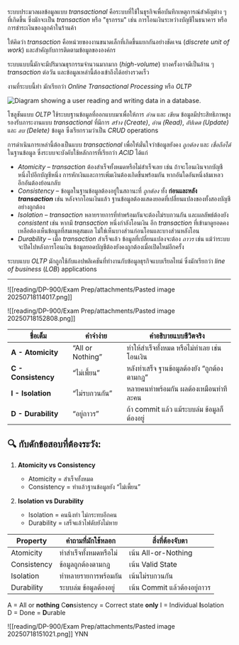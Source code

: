 ระบบประมวลผลข้อมูลแบบ _transactional_ คือระบบที่ใช้ในธุรกิจเพื่อบันทึกเหตุการณ์สำคัญต่าง ๆ ที่เกิดขึ้น ซึ่งมักจะเป็น _transaction_ หรือ "ธุรกรรม" เช่น การโอนเงินระหว่างบัญชีในธนาคาร หรือการชำระเงินของลูกค้าในร้านค้า

ให้คิดว่า _transaction_ คือหน่วยของงานขนาดเล็กที่เกิดขึ้นแยกกันอย่างชัดเจน (_discrete unit of work_) และสำคัญกับการติดตามข้อมูลขององค์กร

ระบบแบบนี้มักจะมีปริมาณธุรกรรมจำนวนมากมาก (_high-volume_) บางครั้งอาจมีเป็นล้าน ๆ _transaction_ ต่อวัน และข้อมูลเหล่านี้ต้องเข้าถึงได้อย่างรวดเร็ว

งานที่ระบบนี้ทำ มักเรียกว่า _Online Transactional Processing_ หรือ _OLTP_

![Diagram showing a user reading and writing data in a database.](https://learn.microsoft.com/en-us/training/wwl-data-ai/explore-core-data-concepts/media/transactional-processing.png)

โซลูชันแบบ _OLTP_ ใช้ระบบฐานข้อมูลที่ออกแบบมาเพื่อให้การ _อ่าน_ และ _เขียน_ ข้อมูลมีประสิทธิภาพสูง รองรับภาระงานแบบ _transactional_ ที่มีการ _สร้าง (Create)_, _อ่าน (Read)_, _อัปเดต (Update)_ และ _ลบ (Delete)_ ข้อมูล ซึ่งเรียกรวมว่าเป็น _CRUD_ operations

การดำเนินการเหล่านี้ต้องเป็นแบบ _transactional_ เพื่อให้มั่นใจว่าข้อมูลยังคง _ถูกต้อง_ และ _เชื่อถือได้_ ในฐานข้อมูล ซึ่งระบบจะบังคับใช้หลักการที่เรียกว่า _ACID_ ได้แก่

- _Atomicity_ – _transaction_ ต้องสำเร็จทั้งหมดหรือไม่สำเร็จเลย เช่น ถ้าจะโอนเงินจากบัญชีหนึ่งไปอีกบัญชีหนึ่ง การหักเงินและการเพิ่มเงินต้องเกิดขึ้นพร้อมกัน หากอันใดอันหนึ่งล้มเหลว อีกอันต้องย้อนกลับ
- _Consistency_ – ข้อมูลในฐานข้อมูลต้องอยู่ในสถานะที่ _ถูกต้อง_ ทั้ง **ก่อนและหลัง _transaction_** เช่น หลังจากโอนเงินแล้ว ฐานข้อมูลต้องแสดงยอดที่เปลี่ยนแปลงของทั้งสองบัญชีอย่างถูกต้อง
- _Isolation_ – _transaction_ หลายรายการที่ทำพร้อมกันจะต้องไม่รบกวนกัน และผลลัพธ์ต้องยัง _consistent_ เช่น หากมี _transaction_ หนึ่งกำลังโอนเงิน อีก _transaction_ ที่เข้ามาดูยอดคงเหลือต้องเห็นข้อมูลที่สมเหตุสมผล ไม่ใช่เห็นบางส่วนก่อนโอนและบางส่วนหลังโอน
- _Durability_ – เมื่อ _transaction_ สำเร็จแล้ว ข้อมูลที่เปลี่ยนแปลงจะต้อง _ถาวร_ เช่น แม้ว่าระบบจะปิดไปหลังการโอนเงิน ข้อมูลยอดบัญชีต้องยังคงถูกต้องเมื่อเปิดใหม่อีกครั้ง

ระบบแบบ _OLTP_ มักถูกใช้กับแอปพลิเคชันที่ทำงานกับข้อมูลธุรกิจแบบเรียลไทม์ ซึ่งมักเรียกว่า _line of business_ (_LOB_) applications

---

![[reading/DP-900/Exam Prep/attachments/Pasted image 20250718114017.png]]

![[reading/DP-900/Exam Prep/attachments/Pasted image 20250718152808.png]]

| **ชื่อเต็ม**        | **คำจำง่าย**     | **คำอธิบายแบบชีวิตจริง**                     |
| ------------------- | ---------------- | -------------------------------------------- |
| **A - Atomicity**   | “All or Nothing” | ทำให้สำเร็จทั้งหมด หรือไม่ทำเลย เช่น โอนเงิน |
| **C - Consistency** | “ไม่เพื้ยน”      | หลังทำเสร็จ ฐานข้อมูลต้องยัง “ถูกต้องตามกฎ”  |
| **I - Isolation**   | “ไม่รบกวนกัน”    | หลายคนทำพร้อมกัน ผลต้องเหมือนทำทีละคน        |
| **D - Durability**  | “อยู่ถาวร”       | ถ้า commit แล้ว แม้ระบบล่ม ข้อมูลก็ต้องอยู่  |

## **🔍 กับดักข้อสอบที่ต้องระวัง:**

1. **Atomicity vs Consistency**   
    - Atomicity = สำเร็จทั้งหมด
    - Consistency = ทำแล้วฐานข้อมูลยัง “ไม่เพี้ยน”
    
2. **Isolation vs Durability**
    - Isolation = คนนึงทำ ไม่กระทบอีกคน
    - Durability = เสร็จแล้วไฟดับยังไม่หาย

| **Property** | **คำถามที่มักใช้หลอก** | **สิ่งที่ต้องจับตา**         |
| ------------ | ---------------------- | ---------------------------- |
| Atomicity    | ทำสำเร็จทั้งหมดหรือไม่ | เน้น All-or-Nothing          |
| Consistency  | ข้อมูลถูกต้องตามกฎ     | เน้น Valid State             |
| Isolation    | ทำหลายรายการพร้อมกัน   | เน้นไม่รบกวนกัน              |
| Durability   | ระบบล่ม ข้อมูลต้องอยู่ | เน้น Commit แล้วต้องอยู่ถาวร |

A = All or **nothing**
C**on**sistency = Correct state **only**
I = Individual **I**solation  
D = Done = **D**urable

![[reading/DP-900/Exam Prep/attachments/Pasted image 20250718151021.png]]
YNN
